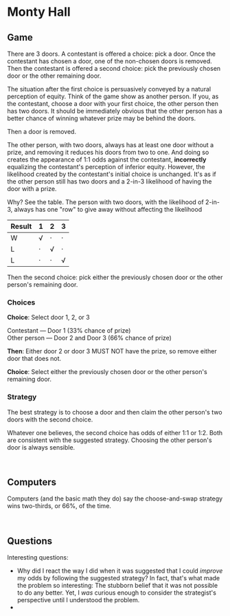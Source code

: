 # Monty Hall

## Game
There are 3 doors. A contestant is offered a choice: pick a door. Once the contestant has chosen a door, one of the non-chosen doors is removed. Then the contestant is offered a second choice: pick the previously chosen door or the other remaining door.

The situation after the first choice is persuasively conveyed by a natural perception of equity. Think of the game show as another person. If you, as the contestant, choose a door with your first choice, the other person then has two doors. It should be immediately obvious that the other person has a better chance of winning whatever prize may be behind the doors.

Then a door is removed.

The other person, with two doors, always has at least one door without a prize, and removing it reduces his doors from two to one. And doing so creates the appearance of 1:1 odds against the contestant, **incorrectly** equalizing the contestant's perception of inferior equity. However, the likelihood created by the contestant's initial choice is unchanged. It's as if the other person still has two doors and a 2-in-3 likelihood of having the door with a prize.

Why? See the table. The person with two doors, with the likelihood of 2-in-3, always has one "row" to give away without affecting the likelihood

| Result | 1 | 2 | 3 |
| ------------- | ------------- | ------------- | ------------- |
| W | √ | · | · |
| L | · | √ | · |
| L | · | · | √ |

Then the second choice: pick either the previously chosen door or the other person's remaining door.

### Choices

**Choice**: Select door 1, 2, or 3

Contestant — Door 1 (33% chance of prize)<br />
Other person — Door 2 and Door 3 (66% chance of prize)

**Then**: Either door 2 or door 3 MUST NOT have the prize, so remove either door that does not.

**Choice**: Select either the previously chosen door or the other person's remaining door.

### Strategy
The best strategy is to choose a door and then claim the other person's two doors with the second choice.

Whatever one believes, the second choice has odds of either 1:1 or 1:2. Both are consistent with the suggested strategy. Choosing the other person's door is always sensible.

<br />

## Computers

Computers (and the basic math they do) say the choose-and-swap strategy wins two-thirds, or 66%, of the time.

<br />

## Questions
Interesting questions:
- Why did I react the way I did when it was suggested that I could *improve* my odds by following the suggested strategy? In fact, that's what made the problem so interesting: The stubborn belief that it was not possible to do any better. Yet, I *was* curious enough to consider the strategist's perspective until I understood the problem.
- 
